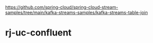 
https://github.com/spring-cloud/spring-cloud-stream-samples/tree/main/kafka-streams-samples/kafka-streams-table-join
# rj-uc-confluent
